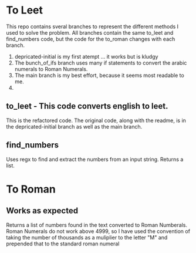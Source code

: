 # To Leet
This repo contains sveral branches to represent the different methods I used to solve the problem. All branches contain the same to_leet and find_numbers code, but the code for the to_roman changes with each branch.
1. depricated-initial is my first atempt ... it works but is kludgy
2. The bunch_of_ifs branch uses many if statements to convert the arabic numerals to Roman Numerals.
3. The main branch is my best effort, because it seems most readable to me.
4. 
## to_leet - This code converts english to leet.
This is the refactored code. The original code, along with the readme, is in the depricated-initial branch as well as the main branch.

## find_numbers
Uses regx to find and extract the numbers from an input string. Returns a list.

# To Roman
## Works as expected
Returns a list of numbers found in the text converted to Roman Numberals.  Roman Numerals do not work above 4999, so I have used the convention of taking the number of thousands as a muliplier to the letter "M" and prepended that to the standard roman numeral




